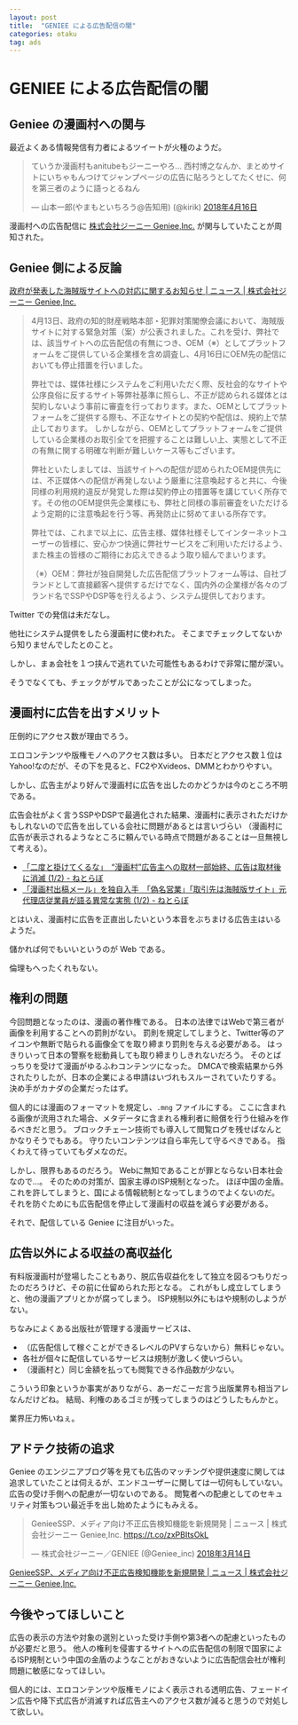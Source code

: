 ```yaml
---
layout: post
title:  "GENIEE による広告配信の闇"
categories: otaku
tag: ads
---
```


# GENIEE による広告配信の闇

## Geniee の漫画村への関与

最近よくある情報発信有力者によるツイートが火種のようだ。

<blockquote class="twitter-tweet" data-lang="ja"><p lang="ja" dir="ltr">ていうか漫画村もanitubeもジーニーやろ… 西村博之なんか、まとめサイトにいちゃもんつけてジャンプページの広告に貼ろうとしてたくせに、何を第三者のように語っとるねん</p>&mdash; 山本一郎(やまもといちろう@告知用) (@kirik) <a href="https://twitter.com/kirik/status/985729450166730752?ref_src=twsrc%5Etfw">2018年4月16日</a></blockquote>
<script async src="https://platform.twitter.com/widgets.js" charset="utf-8"></script>

漫画村への広告配信に [株式会社ジーニー Geniee,Inc\.](https://geniee.co.jp/) が関与していたことが周知された。

## Geniee 側による反論

[政府が発表した海賊版サイトへの対応に関するお知らせ \| ニュース \| 株式会社ジーニー Geniee,Inc\.](https://geniee.co.jp/news/20180417/140)

> 4月13日、政府の知的財産戦略本部・犯罪対策閣僚会議において、海賊版サイトに対する緊急対策（案）が公表されました。これを受け、弊社では、該当サイトへの広告配信の有無につき、OEM（※）としてプラットフォームをご提供している企業様を含め調査し、4月16日にOEM先の配信においても停止措置を行いました。
>
> 弊社では、媒体社様にシステムをご利用いただく際、反社会的なサイトや公序良俗に反するサイト等弊社基準に照らし、不正が認められる媒体とは契約しないよう事前に審査を行っております。また、OEMとしてプラットフォームをご提供する際も、不正なサイトとの契約や配信は、規約上で禁止しております。
しかしながら、OEMとしてプラットフォームをご提供している企業様のお取引全てを把握することは難しい上、実態として不正の有無に関する明確な判断が難しいケース等もございます。
>
> 弊社といたしましては、当該サイトへの配信が認められたOEM提供先には、不正媒体への配信が再発しないよう厳重に注意喚起すると共に、今後同様の利用規約違反が発覚した際は契約停止の措置等を講じていく所存です。その他のOEM提供先企業様にも、弊社と同様の事前審査をいただけるよう定期的に注意喚起を行う等、再発防止に努めてまいる所存です。
>
> 弊社では、これまで以上に、広告主様、媒体社様そしてインターネットユーザーの皆様に、安心かつ快適に弊社サービスをご利用いただけるよう、また株主の皆様のご期待にお応えできるよう取り組んでまいります。
>
>
> （※）OEM：弊社が独自開発した広告配信プラットフォーム等は、自社ブランドとして直接顧客へ提供するだけでなく、国内外の企業様が各々のブランド名でSSPやDSP等を行えるよう、システム提供しております。

Twitter での発信は未だなし。

他社にシステム提供をしたら漫画村に使われた。
そこまでチェックしてないから知りませんでしたとのこと。

しかし、まぁ会社を１つ挟んで逃れていた可能性もあるわけで非常に闇が深い。

そうでなくても、チェックがザルであったことが公になってしまった。

## 漫画村に広告を出すメリット

圧倒的にアクセス数が理由でろう。

エロコンテンツや版権モノへのアクセス数は多い。
日本だとアクセス数１位はYahoo!なのだが、その下を見ると、FC2やXvideos、DMMとわかりやすい。

しかし、広告主がより好んで漫画村に広告を出したのかどうかは今のところ不明である。

広告会社がよく言うSSPやDSPで最適化された結果、漫画村に表示されただけかもしれないので広告を出している会社に問題があるとは言いづらい
（漫画村に広告が表示されるようなところに頼んでいる時点で問題があることは一旦無視して考える）。

- [「二度と掛けてくるな」　“漫画村”広告主への取材一部始終、広告は取材後に消滅 \(1/2\) \- ねとらぼ](http://nlab.itmedia.co.jp/nl/articles/1804/15/news021.html)
- [「漫画村出稿メール」を独自入手　「偽名営業」「取引先は海賊版サイト」元代理店従業員が語る異常な実態 \(1/2\) \- ねとらぼ](http://nlab.itmedia.co.jp/nl/articles/1804/17/news110.html)

とはいえ、漫画村に広告を正直出したいという本音をぶちまける広告主はいるようだ。

儲かれば何でもいいというのが Web である。

倫理もへったくれもない。

## 権利の問題

今回問題となったのは、漫画の著作権である。
日本の法律ではWebで第三者が画像を利用することへの罰則がない。
罰則を規定してしまうと、Twitter等のアイコンや無断で貼られる画像全てを取り締まり罰則を与える必要がある。
はっきりいって日本の警察を総動員しても取り締まりしきれないだろう。
そのとばっちりを受けて漫画がゆるふわコンテンツになった。
DMCAで検索結果から外されたりしたが、日本の企業による申請はいづれもスルーされていたりする。
決め手がカナダの企業だったはず。

個人的には漫画のフォーマットを規定し、`.mng` ファイルにする。
ここに含まれる画像が流用された場合、メタデータに含まれる権利者に賠償を行う仕組みを作るべきだと思う。
ブロックチェーン技術でも導入して閲覧ログを残せばなんとかなりそうでもある。
守りたいコンテンツは自ら率先して守るべきである。
指くわえて待っていてもダメなのだ。

しかし、限界もあるのだろう。
Webに無知であることが罪とならない日本社会なので...。
そのための対策が、国家主導のISP規制となった。
ほぼ中国の金盾。
これを許してしまうと、国による情報統制となってしまうのでよくないのだ。
それを防ぐためにも広告配信を停止して漫画村の収益を減らす必要がある。

それで、配信している Geniee に注目がいった。

## 広告以外による収益の高収益化

有料版漫画村が登場したこともあり、脱広告収益化をして独立を図るつもりだったのだろうけど、その前に仕留められた形となる。
これがもし成立してしまうと、他の漫画アプリとかが腐ってしまう。
ISP規制以外にもはや規制のしようがない。

ちなみによくある出版社が管理する漫画サービスは、

- （広告配信して稼ぐことができるレベルのPVすらないから）無料じゃない。
- 各社が個々に配信しているサービスは規制が激しく使いづらい。
- （漫画村と）同じ金額を払っても閲覧できる作品数が少ない。

こういう印象というか事実がありながら、あーだこーだ言う出版業界も相当アレなんだけどね。
結局、利権のあるゴミが残ってしまうのはどうしたもんかと。

業界圧力怖いねぇ。

## アドテク技術の追求

Geniee のエンジニアブログ等を見ても広告のマッチングや提供速度に関しては追求していたことは伺えるが、エンドユーザーに関しては一切何もしていない。
広告の受け手側への配慮が一切ないのである。
閲覧者への配慮としてのセキュリティ対策もつい最近手を出し始めたようにもみえる。

<blockquote class="twitter-tweet" data-lang="ja"><p lang="ja" dir="ltr">GenieeSSP、メディア向け不正広告検知機能を新規開発 | ニュース | 株式会社ジーニー Geniee,Inc. <a href="https://t.co/zxPBItsOkL">https://t.co/zxPBItsOkL</a></p>&mdash; 株式会社ジーニー／GENIEE (@Geniee_inc) <a href="https://twitter.com/Geniee_inc/status/973806377339703296?ref_src=twsrc%5Etfw">2018年3月14日</a></blockquote>
<script async src="https://platform.twitter.com/widgets.js" charset="utf-8"></script>

[GenieeSSP、メディア向け不正広告検知機能を新規開発 \| ニュース \| 株式会社ジーニー Geniee,Inc\.](https://geniee.co.jp/news/20180314/133)

## 今後やってほしいこと

広告の表示の方法や対象の選別といった受け手側や第3者への配慮といったものが必要だと思う。
他人の権利を侵害するサイトへの広告配信の制限で国家によるISP規制という中国の金盾のようなことがおきないように広告配信会社が権利問題に敏感になってほしい。

個人的には、エロコンテンツや版権モノによく表示される透明広告、フェードイン広告や降下式広告が消滅すれば広告主へのアクセス数が減ると思うので対処して欲しい。
